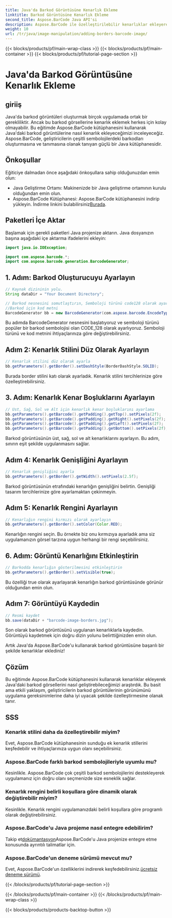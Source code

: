 ```yaml
---
title: Java'da Barkod Görüntüsüne Kenarlık Ekleme
linktitle: Barkod Görüntüsüne Kenarlık Ekleme
second_title: Aspose.BarCode Java API'si
description: Aspose.BarCode ile özelleştirilebilir kenarlıklar ekleyerek Java'daki barkod görüntülerini geliştirin. Görsel olarak çekici bir barkod çözümü elde etmek için bu adım adım kılavuzu izleyin.
weight: 10
url: /tr/java/image-manipulation/adding-borders-barcode-image/
---
```


{{< blocks/products/pf/main-wrap-class >}}
{{< blocks/products/pf/main-container >}}
{{< blocks/products/pf/tutorial-page-section >}}

# Java'da Barkod Görüntüsüne Kenarlık Ekleme


## giriiş

Java'da barkod görüntüleri oluşturmak birçok uygulamada ortak bir gerekliliktir. Ancak bu barkod görsellerine kenarlık eklemek herkes için kolay olmayabilir. Bu eğitimde Aspose.BarCode kütüphanesini kullanarak Java'daki barkod görüntülerine nasıl kenarlık ekleyeceğimizi inceleyeceğiz. Aspose.BarCode, geliştiricilerin çeşitli sembolojilerdeki barkodları oluşturmasına ve tanımasına olanak tanıyan güçlü bir Java kütüphanesidir.

## Önkoşullar

Eğiticiye dalmadan önce aşağıdaki önkoşullara sahip olduğunuzdan emin olun:

- Java Geliştirme Ortamı: Makinenizde bir Java geliştirme ortamının kurulu olduğundan emin olun.
- Aspose.BarCode Kütüphanesi: Aspose.BarCode kütüphanesini indirip yükleyin. İndirme linkini bulabilirsiniz[Burada](https://releases.aspose.com/barcode/java/).

## Paketleri İçe Aktar

Başlamak için gerekli paketleri Java projenize aktarın. Java dosyanızın başına aşağıdaki içe aktarma ifadelerini ekleyin:

```java
import java.io.IOException;

import com.aspose.barcode.*;
import com.aspose.barcode.generation.BarcodeGenerator;
```

## 1. Adım: Barkod Oluşturucuyu Ayarlayın

```java
// Kaynak dizininin yolu.
String dataDir = "Your Document Directory";

// Barkod nesnesini somutlaştırın, Semboloji türünü code128 olarak ayarlayın ve
//Barkod için kod metni
BarcodeGenerator bb = new BarcodeGenerator(com.aspose.barcode.EncodeTypes.CODE_128, "1234567");
```

Bu adımda BarcodeGenerator nesnesini başlatıyoruz ve semboloji türünü popüler bir barkod sembolojisi olan CODE_128 olarak ayarlıyoruz. Semboloji türünü ve kod metnini ihtiyaçlarınıza göre değiştirebilirsiniz.

## Adım 2: Kenarlık Stilini Düz Olarak Ayarlayın

```java
// Kenarlık stilini düz olarak ayarla
bb.getParameters().getBorder().setDashStyle(BorderDashStyle.SOLID);
```

Burada border stilini katı olarak ayarladık. Kenarlık stilini tercihlerinize göre özelleştirebilirsiniz.

## 3. Adım: Kenarlık Kenar Boşluklarını Ayarlayın

```java
// Üst, Sağ, Sol ve Alt için kenarlık kenar boşluklarını ayarlama
bb.getParameters().getBarcode().getPadding().getTop().setPixels(2f);
bb.getParameters().getBarcode().getPadding().getRight().setPixels(2f);
bb.getParameters().getBarcode().getPadding().getLeft().setPixels(2f);
bb.getParameters().getBarcode().getPadding().getBottom().setPixels(2f);
```

Barkod görüntüsünün üst, sağ, sol ve alt kenarlıklarını ayarlayın. Bu adım, sınırın eşit şekilde uygulanmasını sağlar.

## Adım 4: Kenarlık Genişliğini Ayarlayın

```java
// Kenarlık genişliğini ayarla
bb.getParameters().getBorder().getWidth().setPixels(2.5f);
```

Barkod görüntüsünün etrafındaki kenarlığın genişliğini belirtin. Genişliği tasarım tercihlerinize göre ayarlamaktan çekinmeyin.

## Adım 5: Kenarlık Rengini Ayarlayın

```java
// Kenarlığın rengini kırmızı olarak ayarlayın
bb.getParameters().getBorder().setColor(Color.RED);
```

Kenarlığın rengini seçin. Bu örnekte biz onu kırmızıya ayarladık ama siz uygulamanızın görsel tarzına uygun herhangi bir rengi seçebilirsiniz.

## 6. Adım: Görüntü Kenarlığını Etkinleştirin

```java
// Barkodda kenarlığın gösterilmesini etkinleştirin
bb.getParameters().getBorder().setVisible(true);
```

Bu özelliği true olarak ayarlayarak kenarlığın barkod görüntüsünde görünür olduğundan emin olun.

## Adım 7: Görüntüyü Kaydedin

```java
// Resmi kaydet
bb.save(dataDir + "barcode-image-borders.jpg");
```

Son olarak barkod görüntüsünü uygulanan kenarlıklarla kaydedin. Görüntüyü kaydetmek için doğru dizin yolunu belirttiğinizden emin olun.

Artık Java'da Aspose.BarCode'u kullanarak barkod görüntüsüne başarılı bir şekilde kenarlıklar eklediniz!

## Çözüm

Bu eğitimde Aspose.BarCode kütüphanesini kullanarak kenarlıklar ekleyerek Java'daki barkod görsellerini nasıl geliştirebileceğimizi araştırdık. Bu basit ama etkili yaklaşım, geliştiricilerin barkod görüntülerinin görünümünü uygulama gereksinimlerine daha iyi uyacak şekilde özelleştirmesine olanak tanır.

## SSS

### Kenarlık stilini daha da özelleştirebilir miyim?
Evet, Aspose.BarCode kütüphanesinin sunduğu ek kenarlık stillerini keşfedebilir ve ihtiyaçlarınıza uygun olanı seçebilirsiniz.

### Aspose.BarCode farklı barkod sembolojileriyle uyumlu mu?
Kesinlikle. Aspose.BarCode çok çeşitli barkod sembolojilerini destekleyerek uygulamanız için doğru olanı seçmenizde size esneklik sağlar.

### Kenarlık rengini belirli koşullara göre dinamik olarak değiştirebilir miyim?
Kesinlikle. Kenarlık rengini uygulamanızdaki belirli koşullara göre programlı olarak değiştirebilirsiniz.

### Aspose.BarCode'u Java projeme nasıl entegre edebilirim?
 Takip et[dokümantasyon](https://reference.aspose.com/barcode/java/)Aspose.BarCode'u Java projenize entegre etme konusunda ayrıntılı talimatlar için.

### Aspose.BarCode'un deneme sürümü mevcut mu?
 Evet, Aspose.BarCode'un özelliklerini indirerek keşfedebilirsiniz.[ücretsiz deneme sürümü](https://releases.aspose.com/).

{{< /blocks/products/pf/tutorial-page-section >}}

{{< /blocks/products/pf/main-container >}}
{{< /blocks/products/pf/main-wrap-class >}}

{{< blocks/products/products-backtop-button >}}
